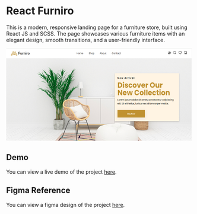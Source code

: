 # React Furniro
This is a modern, responsive landing page for a furniture store, built using React JS and SCSS. The page showcases various furniture items with an elegant design, smooth transitions, and a user-friendly interface.

<img src="furniro.png" alt="furniro" width="500" height="250"/>

## Demo
You can view a live demo of the project [here](https://tegarsubkhan236.github.io/react-furniro/).

## Figma Reference
You can view a figma design of the project [here](https://www.figma.com/design/N5gkPhEmTvjQVBnYPhhEdA/eCommerce-Website-%7C-Web-Page-Design-%7C-UI-KIT-%7C-Interior-Landing-Page-(Community)?node-id=1-3&node-type=CANVAS&t=q0K09vYsdbCzpvan-0).
